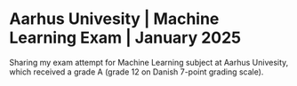 # Aarhus Univesity | Machine Learning Exam | January 2025

Sharing my exam attempt for Machine Learning subject at Aarhus Univesity, which received a grade A (grade 12 on Danish 7-point grading scale).
